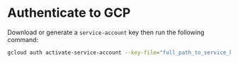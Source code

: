 # Authenticate to GCP

Download or generate a `service-account` key then run the following command:
``` sh
gcloud auth activate-service-account --key-file="full_path_to_service_key"
```

